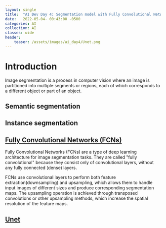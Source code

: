 ```yaml
---
layout: single
title:  "AI Dev Day 4: Segmentation model with Fully Convolutional Networks"
date:   2022-05-04- 00:43:00 -0500
categories: AI
collection: AI
classes: wide
header:
    teaser: /assets/images/ai_day4/Unet.png
---
```

# Introduction  
Image segmentation is a process in computer vision where an image is partitioned into multiple segments or regions, each of which corresponds to a different object or part of an object. 


## Semantic segmentation

## Instance segmentation

## <a href="https://arxiv.org/pdf/1411.4038.pdf">Fully Convolutional Networks (FCNs)</a>
Fully Convolutional Networks (FCNs) are a type of deep learning architecture for image segmentation tasks. They are called "fully convolutional" because they consist only of convolutional layers, without any fully connected (dense) layers.

FCNs use convolutional layers to perform both feature extraction(downsampling) and upsampling, which allows them to handle input images of different sizes and produce corresponding segmentation maps. The upsampling operation is achieved through transposed convolutions or other upsampling methods, which increase the spatial resolution of the feature maps.

## <a href="https://arxiv.org/pdf/1505.04597.pdf">Unet</a>
